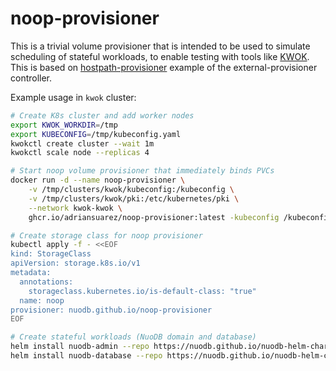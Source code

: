 # noop-provisioner

This is a trivial volume provisioner that is intended to be used to simulate scheduling of stateful workloads, to enable testing with tools like [KWOK](https://github.com/kubernetes-sigs/kwok).
This is based on [hostpath-provisioner](https://github.com/kubernetes-sigs/sig-storage-lib-external-provisioner/tree/master/examples/hostpath-provisioner) example of the external-provisioner controller.

Example usage in `kwok` cluster:

```bash
# Create K8s cluster and add worker nodes
export KWOK_WORKDIR=/tmp
export KUBECONFIG=/tmp/kubeconfig.yaml
kwokctl create cluster --wait 1m
kwokctl scale node --replicas 4

# Start noop volume provisioner that immediately binds PVCs
docker run -d --name noop-provisioner \
    -v /tmp/clusters/kwok/kubeconfig:/kubeconfig \
    -v /tmp/clusters/kwok/pki:/etc/kubernetes/pki \
    --network kwok-kwok \
    ghcr.io/adriansuarez/noop-provisioner:latest -kubeconfig /kubeconfig

# Create storage class for noop provisioner
kubectl apply -f - <<EOF
kind: StorageClass
apiVersion: storage.k8s.io/v1
metadata:
  annotations:
    storageclass.kubernetes.io/is-default-class: "true"
  name: noop
provisioner: nuodb.github.io/noop-provisioner
EOF

# Create stateful workloads (NuoDB domain and database)
helm install nuodb-admin --repo https://nuodb.github.io/nuodb-helm-charts admin
helm install nuodb-database --repo https://nuodb.github.io/nuodb-helm-charts database
```
